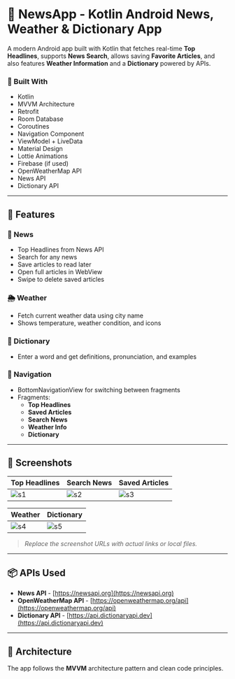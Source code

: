 # 📰 NewsApp - Kotlin Android News, Weather & Dictionary App

A modern Android app built with Kotlin that fetches real-time **Top Headlines**, supports **News Search**, allows saving **Favorite Articles**, and also features **Weather Information** and a **Dictionary** powered by APIs.  

### 📱 Built With
- Kotlin
- MVVM Architecture
- Retrofit
- Room Database
- Coroutines
- Navigation Component
- ViewModel + LiveData
- Material Design
- Lottie Animations
- Firebase (if used)
- OpenWeatherMap API
- News API
- Dictionary API

---

## 🚀 Features

### 📰 News
- Top Headlines from News API
- Search for any news
- Save articles to read later
- Open full articles in WebView
- Swipe to delete saved articles

### 🌦️ Weather
- Fetch current weather data using city name
- Shows temperature, weather condition, and icons

### 📖 Dictionary
- Enter a word and get definitions, pronunciation, and examples

### 🧭 Navigation
- BottomNavigationView for switching between fragments
- Fragments:
  - **Top Headlines**
  - **Saved Articles**
  - **Search News**
  - **Weather Info**
  - **Dictionary**

---

## 📸 Screenshots

| Top Headlines | Search News | Saved Articles |
|---------------|-------------|----------------|
| ![s1](url) | ![s2](url) | ![s3](url) |

| Weather | Dictionary |
|--------|------------|
| ![s4](url) | ![s5](url) |

> _Replace the screenshot URLs with actual links or local files._

---

## 📦 APIs Used
- **News API** - [https://newsapi.org](https://newsapi.org)
- **OpenWeatherMap API** - [https://openweathermap.org/api](https://openweathermap.org/api)
- **Dictionary API** - [https://api.dictionaryapi.dev](https://api.dictionaryapi.dev)

---

## 🧠 Architecture

The app follows the **MVVM** architecture pattern and clean code principles.

